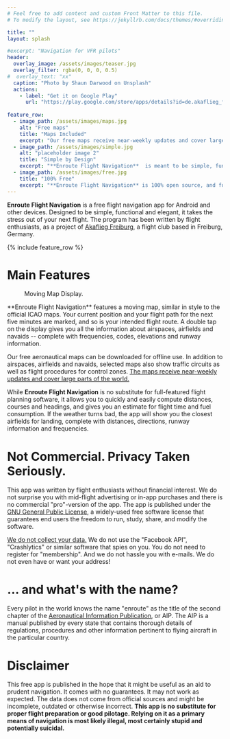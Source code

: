 ```yaml
---
# Feel free to add content and custom Front Matter to this file.
# To modify the layout, see https://jekyllrb.com/docs/themes/#overriding-theme-defaults

title: ""
layout: splash

#excerpt: "Navigation for VFR pilots"
header:
  overlay_image: /assets/images/teaser.jpg
  overlay_filter: rgba(0, 0, 0, 0.5)
#  overlay_text: "xx"
  caption: "Photo by Shaun Darwood on Unsplash"
  actions:
    - label: "Get it on Google Play"
      url: "https://play.google.com/store/apps/details?id=de.akaflieg_freiburg.enroute"
      
feature_row:
  - image_path: /assets/images/maps.jpg
    alt: "Free maps"
    title: "Maps Included"
    excerpt: "Our free maps receive near-weekly updates and cover large parts of the world. [More …](/enroute/maps/)"
  - image_path: /assets/images/simple.jpg
    alt: "placeholder image 2"
    title: "Simple by Design"
    excerpt: "**Enroute Flight Navigation**  is meant to be simple, functional, reliable and easy to learn."
  - image_path: /assets/images/free.jpg
    title: "100% Free"
    excerpt: "**Enroute Flight Navigation** is 100% open source, and fully non-commercial. [We do not collect your data.](/enroute/privacy)"
---
```


**Enroute Flight Navigation** is a free flight navigation app for Android and other devices. Designed to be simple, functional and elegant, it takes the stress out of your next flight. The program has been written by flight enthusiasts, as a project of [Akaflieg Freiburg](https://akaflieg-freiburg.de), a flight club based in Freiburg, Germany.

{% include feature_row %}

# Main Features

<figure style="width: 250px" class="align-right">
  <img src="{{ site.url }}{{ site.baseurl }}/assets/images/map.png" alt="">
  <figcaption>Moving Map Display.</figcaption>
</figure>
**Enroute Flight Navigation** features a moving map, similar in style to the official ICAO maps.  Your current position and your flight path for the next five minutes are marked, and so is your intended flight route. A double tap on the display gives you all the information about airspaces, airfields and navaids -- complete with frequencies, codes, elevations and runway information.

Our free aeronautical maps can be downloaded for offline use.  In addition to airspaces, airfields and navaids, selected maps also show traffic circuits as well as flight procedures for control zones.  [The maps receive near-weekly updates and cover large parts of the world.](/enroute/maps/)

While **Enroute Flight Navigation** is no substitute for full-featured flight planning software, it allows you to quickly and easily compute distances, courses and headings, and gives you an estimate for flight time and fuel consumption. If the weather turns bad, the app will show you the closest airfields for landing, complete with distances, directions, runway information and frequencies.

# Not Commercial. Privacy Taken Seriously.

This app was written by flight enthusiasts without financial interest. We do not surprise you with mid-flight advertising or in-app purchases and there is no commercial "pro"-version of the app. The app is published under the [GNU General Public License](https://en.wikipedia.org/wiki/GNU_General_Public_License), a widely-used free software license that guarantees end users the freedom to run, study, share, and modify the software.

[We do not collect your data.](/privacy/) We do not use the "Facebook API", "Crashlytics" or similar software that spies on you. You do not need to register for "membership". And we do not hassle you with e-mails. We do not even have or want your address!

# … and what's with the name?

Every pilot in the world knows the name "enroute" as the title of the second chapter of the [Aeronautical Information Publication](https://en.wikipedia.org/wiki/Aeronautical_Information_Publication), or AIP.  The AIP is a manual published by every state that contains thorough details of regulations, procedures and other information pertinent to flying aircraft in the particular country.

# Disclaimer

This free app is published in the hope that it might be useful as an aid to prudent navigation. It comes with no guarantees. It may not work as expected. The data does not come from official sources and might be incomplete, outdated or otherwise incorrect.  **This app is no substitute for proper flight preparation or good pilotage. Relying on it as a primary means of navigation is most likely illegal, most certainly stupid and potentially suicidal.**
